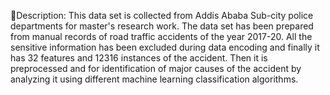 🧾Description: This data set is collected from Addis Ababa Sub-city police departments for master's research work. 
The data set has been prepared from manual records of road traffic accidents of the year 2017-20. 
All the sensitive information has been excluded during data encoding and finally it has 32 features and 12316 instances of the accident. 
Then it is preprocessed and for identification of major causes of the accident by analyzing it using different machine learning classification algorithms. 
